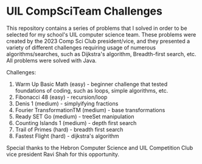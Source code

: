 # UIL CompSciTeam Challenges
This repository contains a series of problems that I solved in order to be selected for my school's UIL computer science team. These problems were created by the 2023 Comp Sci Club president/vice, and they presented a variety of different challenges requiring usage of numerous algorithms/searches, such as Dijkstra's algorithm, Breadth-first search, etc. All problems were solved with Java.

Challenges:

1. Warm Up Basic Math (easy) - beginner challenge that tested foundations of coding, such as loops, simple algorithms, etc.
2. Fibonacci 48 (easy) - recursion/loop
3. Denis 1 (medium) - simplyifying fractions
4. Fourier TransformationTM (medium) - base transformations
5. Ready SET Go (medium) - treeSet manipulation
6. Counting Islands 1 (medium) - depth first search
7. Trail of Primes (hard) - breadth first search
8. Fastest Flight (hard) - dijkstra's algorithm

Special thanks to the Hebron Computer Science and UIL Competition Club vice president Ravi Shah for this opportunity.

